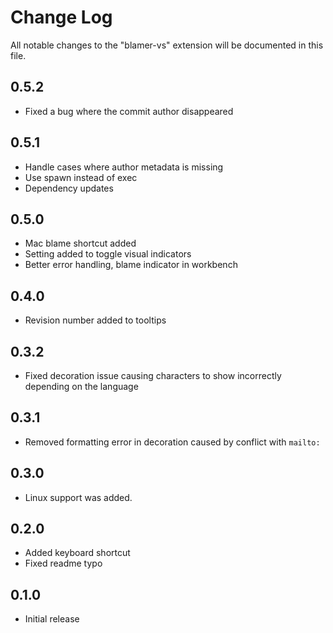 # Change Log

All notable changes to the "blamer-vs" extension will be documented in this file.

## 0.5.2

-   Fixed a bug where the commit author disappeared

## 0.5.1

-   Handle cases where author metadata is missing
-   Use spawn instead of exec
-   Dependency updates

## 0.5.0

-   Mac blame shortcut added
-   Setting added to toggle visual indicators
-   Better error handling, blame indicator in workbench

## 0.4.0

-   Revision number added to tooltips

## 0.3.2

-   Fixed decoration issue causing characters to show incorrectly depending on the language

## 0.3.1

-   Removed formatting error in decoration caused by conflict with `mailto:`

## 0.3.0

-   Linux support was added.

## 0.2.0

-   Added keyboard shortcut
-   Fixed readme typo

## 0.1.0

-   Initial release
